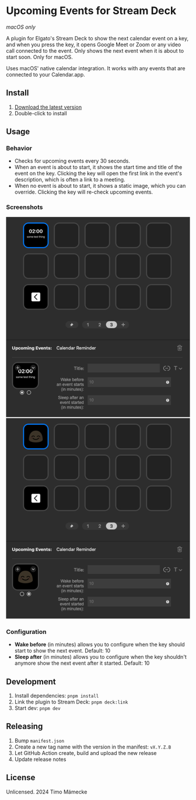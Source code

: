 # Upcoming Events for Stream Deck

_macOS only_

A plugin for Elgato's Stream Deck to show the next calendar event on a key, and when you press the key, it opens Google Meet or Zoom or any video call connected to the event. Only shows the next event when it is about to start soon. Only for macOS.

Uses macOS' native calendar integration. It works with any events that are connected to your Calendar.app.

## Install

1. [Download the latest version](https://github.com/timomeh/stream-deck-upcoming-events/releases/latest)
2. Double-click to install

## Usage

### Behavior

- Checks for upcoming events every 30 seconds.
- When an event is about to start, it shows the start time and title of the event on the key. Clicking the key will open the first link in the event's description, which is often a link to a meeting.
- When no event is about to start, it shows a static image, which you can override. Clicking the key will re-check upcoming events.

### Screenshots

![](/.github/upcoming.png)
![](/.github/idle.png)

### Configuration

- **Wake before** (in minutes) allows you to configure when the key should start to show the next event. Default: 10
- **Sleep after** (in minutes) allows you to configure when the key shouldn't anymore show the next event after it started. Default: 10

## Development

1. Install dependencies: `pnpm install`
2. Link the plugin to Stream Deck: `pnpm deck:link`
3. Start dev: `pnpm dev`

## Releasing

1. Bump `manifest.json`
2. Create a new tag name with the version in the manifest: `vX.Y.Z.B`
3. Let GitHub Action create, build and upload the new release
4. Update release notes

## License

Unlicensed. 2024 Timo Mämecke
